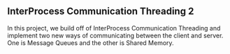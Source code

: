 InterProcess Communication Threading 2
-----------------------------------------------------
In this project, we build off of InterProcess Communication Threading and implement two new ways of communicating between the client and
server. One is Message Queues and the other is Shared Memory.
